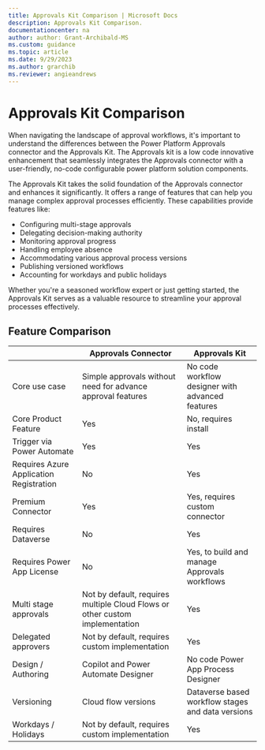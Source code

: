 ```yaml
---
title: Approvals Kit Comparison | Microsoft Docs
description: Approvals Kit Comparison.
documentationcenter: na
author: author: Grant-Archibald-MS
ms.custom: guidance
ms.topic: article
ms.date: 9/29/2023
ms.author: grarchib
ms.reviewer: angieandrews
---
```


# Approvals Kit Comparison

When navigating the landscape of approval workflows, it's important to understand the differences between the Power Platform Approvals connector and the Approvals Kit. The Approvals kit is a low code innovative enhancement that seamlessly integrates the Approvals connector with a user-friendly, no-code configurable power platform solution components.

The Approvals Kit takes the solid foundation of the Approvals connector and enhances it significantly. It offers a range of features that can help you manage complex approval processes efficiently. These capabilities provide features like:

- Configuring multi-stage approvals
- Delegating decision-making authority
- Monitoring approval progress
- Handling employee absence
- Accommodating various approval process versions
- Publishing versioned workflows
- Accounting for workdays and public holidays 

Whether you're a seasoned workflow expert or just getting started, the Approvals Kit serves as a valuable resource to streamline your approval processes effectively.

## Feature Comparison

|                    |Approvals Connector|Approvals Kit|
|--------------------|-------------------|-------------|
|Core use case       |Simple approvals without need for advance approval features|No code workflow designer with advanced features|
|Core Product Feature|Yes                |No, requires install|
|Trigger via Power Automate|Yes          |Yes|
|Requires Azure Application Registration|No|Yes|
|Premium Connector   |Yes                |Yes, requires custom connector|
|Requires Dataverse  |No                 |Yes|
|Requires Power App License|No           |Yes, to build and manage Approvals workflows|
|Multi stage approvals|Not by default, requires multiple Cloud Flows or other custom implementation|Yes|
|Delegated approvers  |Not by default, requires custom implementation|Yes|
|Design / Authoring   |Copilot and Power Automate Designer|No code Power App Process Designer|
|Versioning           |Cloud flow versions|Dataverse based workflow stages and data versions|
|Workdays / Holidays  |Not by default, requires custom implementation|Yes|

